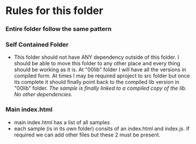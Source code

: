 # Rules for this folder

### Entire folder follow the same pattern

### Self Contained Folder
- This folder should not have ANY dependency outside of this folder. I should be able to move this folder to any other place and every thing should be working as it is. At "00lib" folder I will have all the versions in compiled form. At times I may be required aproject to src folder but once its complete it should finally point back to the compiled lib version in "00lib" folder. *The sample is finally linked to a compiled copy of the lib. No other dependencies*.
### Main index.html
- main index.html has a list of all samples
- each sample (is in its own folder) consits of an index.html and index.js. If required we can add other files but these 2 must be present.


